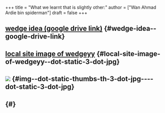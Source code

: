 +++
title = "What we learnt that is slightly other:"
author = ["Wan Ahmad Ardie bin spiderman"]
draft = false
+++

## [wedge idea (google drive link)](https://drive.google.com/file/d/17RPcUgBLroyXiZZ-aHs_-HfcuXrfP5q5/view?usp=sharing) {#wedge-idea--google-drive-link}


## [local site image of wedgeyy](/3.jpg) {#local-site-image-of-wedgeyy--dot-static-3-dot-jpg}


## [![](/thumbs/th_3.jpg)](/3.jpg) {#img--dot-static-thumbs-th-3-dot-jpg----dot-static-3-dot-jpg}


##  {#}
